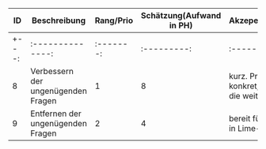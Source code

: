  ID | Beschreibung | Rang/Prio | Schätzung(Aufwand in PH) | Akzepetanzkriterien | Zugeteilt am
----|--------------|-------|---------|---------|---------|
+---:|:--------------:|:-------:|:---------:|:---------:|:---------:|
 8|Verbessern der ungenügenden Fragen | 1 | 8 | kurz. Präzise und konkret, -->Imput für die weitere Arbeit | 20160412 |
 9|Entfernen der ungenügenden Fragen | 2 | 4 | bereit fürs Eintragen in Lime-servey | 20160412 |
